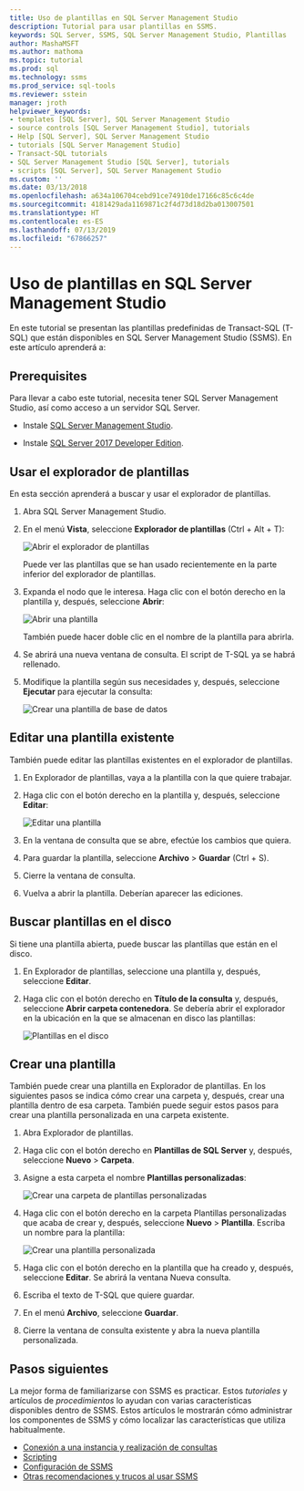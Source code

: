 ```yaml
---
title: Uso de plantillas en SQL Server Management Studio
description: Tutorial para usar plantillas en SSMS.
keywords: SQL Server, SSMS, SQL Server Management Studio, Plantillas
author: MashaMSFT
ms.author: mathoma
ms.topic: tutorial
ms.prod: sql
ms.technology: ssms
ms.prod_service: sql-tools
ms.reviewer: sstein
manager: jroth
helpviewer_keywords:
- templates [SQL Server], SQL Server Management Studio
- source controls [SQL Server Management Studio], tutorials
- Help [SQL Server], SQL Server Management Studio
- tutorials [SQL Server Management Studio]
- Transact-SQL tutorials
- SQL Server Management Studio [SQL Server], tutorials
- scripts [SQL Server], SQL Server Management Studio
ms.custom: ''
ms.date: 03/13/2018
ms.openlocfilehash: a634a106704cebd91ce74910de17166c85c6c4de
ms.sourcegitcommit: 4181429ada1169871c2f4d73d18d2ba013007501
ms.translationtype: HT
ms.contentlocale: es-ES
ms.lasthandoff: 07/13/2019
ms.locfileid: "67866257"
---
```

# <a name="use-templates-in-sql-server-management-studio"></a>Uso de plantillas en SQL Server Management Studio

En este tutorial se presentan las plantillas predefinidas de Transact-SQL (T-SQL) que están disponibles en SQL Server Management Studio (SSMS). En este artículo aprenderá a:

## <a name="prerequisites"></a>Prerequisites

Para llevar a cabo este tutorial, necesita tener SQL Server Management Studio, así como acceso a un servidor SQL Server.

* Instale [SQL Server Management Studio](https://docs.microsoft.com/sql/ssms/download-sql-server-management-studio-ssms).

* Instale [SQL Server 2017 Developer Edition](https://www.microsoft.com/sql-server/sql-server-downloads).

## <a name="use-template-browser"></a>Usar el explorador de plantillas

En esta sección aprenderá a buscar y usar el explorador de plantillas.

1. Abra SQL Server Management Studio.

2. En el menú **Vista**, seleccione **Explorador de plantillas** (Ctrl + Alt + T):

    ![Abrir el explorador de plantillas](media/templates-ssms/templatebrowser.png)

    Puede ver las plantillas que se han usado recientemente en la parte inferior del explorador de plantillas.

3. Expanda el nodo que le interesa. Haga clic con el botón derecho en la plantilla y, después, seleccione **Abrir**:

    ![Abrir una plantilla](media/templates-ssms/opentemplate.png)

    También puede hacer doble clic en el nombre de la plantilla para abrirla.

4. Se abrirá una nueva ventana de consulta. El script de T-SQL ya se habrá rellenado.

5. Modifique la plantilla según sus necesidades y, después, seleccione **Ejecutar** para ejecutar la consulta:

    ![Crear una plantilla de base de datos](media/templates-ssms/createdbtemplate.png)

## <a name="edit-an-existing-template"></a>Editar una plantilla existente

También puede editar las plantillas existentes en el explorador de plantillas.  

1. En Explorador de plantillas, vaya a la plantilla con la que quiere trabajar.

2. Haga clic con el botón derecho en la plantilla y, después, seleccione **Editar**:

    ![Editar una plantilla](media/templates-ssms/edittemplate.png)

3. En la ventana de consulta que se abre, efectúe los cambios que quiera.

4. Para guardar la plantilla, seleccione **Archivo** > **Guardar** (Ctrl + S).

5. Cierre la ventana de consulta.

6. Vuelva a abrir la plantilla. Deberían aparecer las ediciones.

## <a name="locate-templates-on-disk"></a>Buscar plantillas en el disco

Si tiene una plantilla abierta, puede buscar las plantillas que están en el disco.

1. En Explorador de plantillas, seleccione una plantilla y, después, seleccione **Editar**.

2. Haga clic con el botón derecho en **Título de la consulta** y, después, seleccione **Abrir carpeta contenedora**. Se debería abrir el explorador en la ubicación en la que se almacenan en disco las plantillas: 

   ![Plantillas en el disco](media/templates-ssms/templatesondisk.png)
  
## <a name="create-a-new-template"></a>Crear una plantilla

También puede crear una plantilla en Explorador de plantillas. En los siguientes pasos se indica cómo crear una carpeta y, después, crear una plantilla dentro de esa carpeta. También puede seguir estos pasos para crear una plantilla personalizada en una carpeta existente. 

1. Abra Explorador de plantillas.

2. Haga clic con el botón derecho en **Plantillas de SQL Server** y, después, seleccione **Nuevo** > **Carpeta**.

3. Asigne a esta carpeta el nombre **Plantillas personalizadas**:

    ![Crear una carpeta de plantillas personalizadas](media/templates-ssms/creatingcustomtemplate.png)

4. Haga clic con el botón derecho en la carpeta Plantillas personalizadas que acaba de crear y, después, seleccione **Nuevo** > **Plantilla**. Escriba un nombre para la plantilla:

    ![Crear una plantilla personalizada](media/templates-ssms/createnewtemplate.png)

5. Haga clic con el botón derecho en la plantilla que ha creado y, después, seleccione **Editar**. Se abrirá la ventana Nueva consulta.

6. Escriba el texto de T-SQL que quiere guardar.

7. En el menú **Archivo**, seleccione **Guardar**.

8. Cierre la ventana de consulta existente y abra la nueva plantilla personalizada.

## <a name="next-steps"></a>Pasos siguientes

La mejor forma de familiarizarse con SSMS es practicar. Estos *tutoriales* y artículos de *procedimientos* lo ayudan con varias características disponibles dentro de SSMS.  Estos artículos le mostrarán cómo administrar los componentes de SSMS y cómo localizar las características que utiliza habitualmente.

* [Conexión a una instancia y realización de consultas](../tutorials/connect-query-sql-server.md)
* [Scripting](../tutorials/scripting-ssms.md)
* [Configuración de SSMS](../tutorials/ssms-configuration.md)
* [Otras recomendaciones y trucos al usar SSMS](../tutorials/ssms-tricks.md)